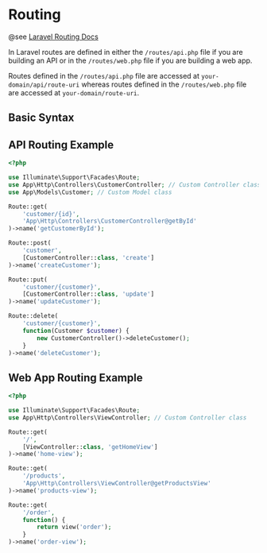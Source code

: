 # Routing

@see [Laravel Routing Docs](https://laravel.com/docs/9.x/routing#parameters-optional-parameters)

In Laravel routes are defined in either the `/routes/api.php` file if you are building an API or in the `/routes/web.php` file if you are building a web app.

Routes defined in the `/routes/api.php` file are accessed at `your-domain/api/route-uri` whereas routes defined in the `/routes/web.php` file are accessed at `your-domain/route-uri`.


## Basic Syntax



## API Routing Example

```php
<?php

use Illuminate\Support\Facades\Route;
use App\Http\Controllers\CustomerController; // Custom Controller class
use App\Models\Customer; // Custom Model class

Route::get(
	'customer/{id}',
	'App\Http\Controllers\CustomerController@getById'
)->name('getCustomerById');

Route::post(
	'customer',
	[CustomerController::class, 'create']
)->name('createCustomer');

Route::put(
	'customer/{customer}',
	[CustomerController::class, 'update']
)->name('updateCustomer');

Route::delete(
	'customer/{customer}',
	function(Customer $customer) {
		new CustomerController()->deleteCustomer();
	}
)->name('deleteCustomer');
```

## Web App Routing Example

```php
<?php

use Illuminate\Support\Facades\Route;
use App\Http\Controllers\ViewController; // Custom Controller class

Route::get(
	'/',
	[ViewController::class, 'getHomeView']
)->name('home-view');

Route::get(
	'/products',
	'App\Http\Controllers\ViewController@getProductsView'
)->name('products-view');

Route::get(
	'/order',
	function() {
		return view('order');
	}
)->name('order-view');
```
